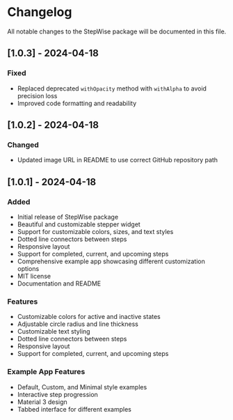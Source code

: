 # Changelog

All notable changes to the StepWise package will be documented in this file.

## [1.0.3] - 2024-04-18

### Fixed
- Replaced deprecated `withOpacity` method with `withAlpha` to avoid precision loss
- Improved code formatting and readability

## [1.0.2] - 2024-04-18

### Changed
- Updated image URL in README to use correct GitHub repository path

## [1.0.1] - 2024-04-18

### Added
- Initial release of StepWise package
- Beautiful and customizable stepper widget
- Support for customizable colors, sizes, and text styles
- Dotted line connectors between steps
- Responsive layout
- Support for completed, current, and upcoming steps
- Comprehensive example app showcasing different customization options
- MIT license
- Documentation and README

### Features
- Customizable colors for active and inactive states
- Adjustable circle radius and line thickness
- Customizable text styling
- Dotted line connectors between steps
- Responsive layout
- Support for completed, current, and upcoming steps

### Example App Features
- Default, Custom, and Minimal style examples
- Interactive step progression
- Material 3 design
- Tabbed interface for different examples
